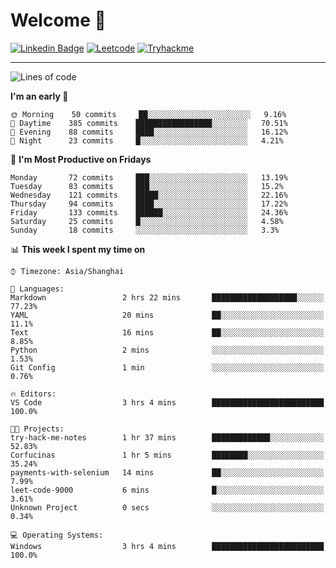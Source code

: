 # Welcome 👋

[![Linkedin Badge](https://img.shields.io/badge/-PedroTorres-blue?style=flat-square&logo=Linkedin&logoColor=white&link=https://www.linkedin.com/in/PedroTorres/)](https://www.linkedin.com/in/pedro-torres-cruz/)
[![Leetcode](https://img.shields.io/badge/profile-leetcode-green)](https://leetcode.com/corfucinas/)
[![Tryhackme](https://img.shields.io/badge/profile-tryhackme-blue)](https://tryhackme.com/p/Corfucinas/)

---

<!--START_SECTION:waka-->
![Lines of code](https://img.shields.io/badge/From%20Hello%20World%20I've%20written-6447605%20Lines%20of%20code-blue)

**I'm an early 🐤**

```text
🌞 Morning    50 commits     ██░░░░░░░░░░░░░░░░░░░░░░░   9.16%
🌆 Daytime    385 commits    █████████████████░░░░░░░░   70.51%
🌃 Evening    88 commits     ████░░░░░░░░░░░░░░░░░░░░░   16.12%
🌙 Night      23 commits     █░░░░░░░░░░░░░░░░░░░░░░░░   4.21%

```
📅 **I'm Most Productive on Fridays**

```text
Monday       72 commits     ███░░░░░░░░░░░░░░░░░░░░░░   13.19%
Tuesday      83 commits     ███░░░░░░░░░░░░░░░░░░░░░░   15.2%
Wednesday    121 commits    █████░░░░░░░░░░░░░░░░░░░░   22.16%
Thursday     94 commits     ████░░░░░░░░░░░░░░░░░░░░░   17.22%
Friday       133 commits    ██████░░░░░░░░░░░░░░░░░░░   24.36%
Saturday     25 commits     █░░░░░░░░░░░░░░░░░░░░░░░░   4.58%
Sunday       18 commits     ░░░░░░░░░░░░░░░░░░░░░░░░░   3.3%

```


📊 **This week I spent my time on**

```text
⌚︎ Timezone: Asia/Shanghai

💬 Languages:
Markdown                 2 hrs 22 mins       ███████████████████░░░░░░   77.23%
YAML                     20 mins             ██░░░░░░░░░░░░░░░░░░░░░░░   11.1%
Text                     16 mins             ██░░░░░░░░░░░░░░░░░░░░░░░   8.85%
Python                   2 mins              ░░░░░░░░░░░░░░░░░░░░░░░░░   1.53%
Git Config               1 min               ░░░░░░░░░░░░░░░░░░░░░░░░░   0.76%

🔥 Editors:
VS Code                  3 hrs 4 mins        █████████████████████████   100.0%

🐱‍💻 Projects:
try-hack-me-notes        1 hr 37 mins        █████████████░░░░░░░░░░░░   52.83%
Corfucinas               1 hr 5 mins         ████████░░░░░░░░░░░░░░░░░   35.24%
payments-with-selenium   14 mins             ██░░░░░░░░░░░░░░░░░░░░░░░   7.99%
leet-code-9000           6 mins              █░░░░░░░░░░░░░░░░░░░░░░░░   3.61%
Unknown Project          0 secs              ░░░░░░░░░░░░░░░░░░░░░░░░░   0.34%

💻 Operating Systems:
Windows                  3 hrs 4 mins        █████████████████████████   100.0%

```


<!--END_SECTION:waka-->

